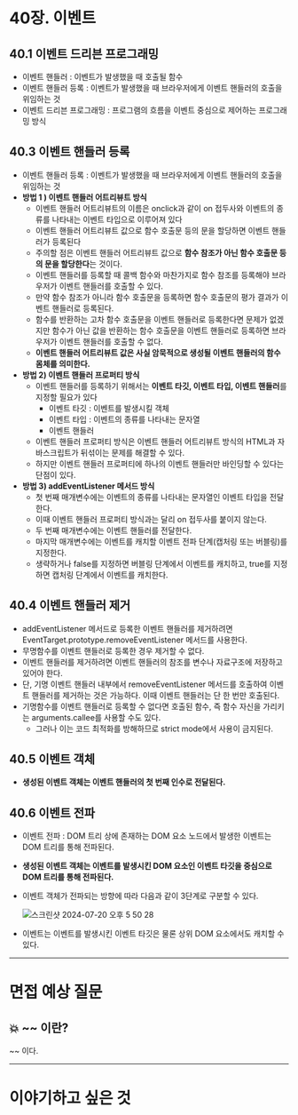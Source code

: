 # 40장. 이벤트

## 40.1 이벤트 드리븐 프로그래밍

- 이벤트 핸들러 : 이벤트가 발생했을 때 호출될 함수
- 이벤트 핸들러 등록 : 이벤트가 발생했을 때 브라우저에게 이벤트 핸들러의 호출을 위임하는 것
- 이벤트 드리븐 프로그래밍 : 프로그램의 흐름을 이벤트 중심으로 제어하는 프로그래밍 방식

## 40.3 이벤트 핸들러 등록

- 이벤트 핸들러 등록 : 이벤트가 발생했을 때 브라우저에게 이벤트 핸들러의 호출을 위임하는 것
- **방법 1 ) 이벤트 핸들러 어트리뷰트 방식**
    - 이벤트 핸들러 어트리뷰트의 이름은 onclick과 같이 on 접두사와 이벤트의 종류를 나타내는 이벤트 타입으로 이루어져 있다
    - 이벤트 핸들러 어트리뷰트 값으로 함수 호출문 등의 문을 할당하면 이벤트 핸들러가 등록된다
    - 주의할 점은 이벤트 핸들러 어트리뷰트 값으로 **함수 참조가 아닌 함수 호출문 등의 문을 할당한다**는 것이다.
    - 이벤트 핸들러를 등록할 때 콜백 함수와 마찬가지로 함수 참조를 등록해야 브라우저가 이벤트 핸들러를 호출할 수 있다.
    - 만약 함수 참조가 아니라 함수 호출문을 등록하면 함수 호출문의 평가 결과가 이벤트 핸들러로 등록된다.
    - 함수를 반환하는 고차 함수 호출문을 이벤트 핸들러로 등록한다면 문제가 없겠지만 함수가 아닌 값을 반환하는 함수 호출문을 이벤트 핸들러로 등록하면 브라우저가 이벤트 핸들러를 호출할 수 없다.
    - **이벤트 핸들러 어트리뷰트 값은 사실 암묵적으로 생성될 이벤트 핸들러의 함수 몸체를 의미한다.**
- **방법 2) 이벤트 핸들러 프로퍼티 방식**
    - 이벤트 핸들러를 등록하기 위해서는 **이벤트 타깃, 이벤트 타입, 이벤트 핸들러**를 지정할 필요가 있다
        - 이벤트 타깃 : 이벤트를 발생시킬 객체
        - 이벤트 타입 : 이벤트의 종류를 나타내는 문자열
        - 이벤트 핸들러
    - 이벤트 핸들러 프로퍼티 방식은 이벤트 핸들러 어트리뷰트 방식의 HTML과 자바스크립트가 뒤섞이는 문제를 해결할 수 있다.
    - 하지만 이벤트 핸들러 프로퍼티에 하나의 이벤트 핸들러만 바인딩할 수 있다는 단점이 있다.
- **방법 3) addEventListener 메서드 방식**
    - 첫 번째 매개변수에는 이벤트의 종류를 나타내는 문자열인 이벤트 타입을 전달한다.
    - 이때 이벤트 핸들러 프로퍼티 방식과는 달리 on 접두사를 붙이지 않는다.
    - 두 번째 매개변수에는 이벤트 핸들러를 전달한다.
    - 마지막 매개변수에는 이벤트를 캐치할 이벤트 전파 단계(캡처링 또는 버블링)를 지정한다.
    - 생략하거나 false를 지정하면 버블링 단계에서 이벤트를 캐치하고, true를 지정하면 캡처링 단계에서 이벤트를 캐치한다.

## 40.4 이벤트 핸들러 제거

- addEventListener 메서드로 등록한 이벤트 핸들러를 제거하려면 EventTarget.prototype.removeEventListener 메서드를 사용한다.
- 무명함수를 이벤트 핸들러로 등록한 경우 제거할 수 없다.
- 이벤트 핸들러를 제거하려면 이벤트 핸들러의 참조를 변수나 자료구조에 저장하고 있어야 한다.
- 단, 기명 이벤트 핸들러 내부에서 removeEventListener 메서드를 호출하여 이벤트 핸들러를 제거하는 것은 가능하다. 이때 이벤트 핸들러는 단 한 번만 호출된다.
- 기명함수를 이벤트 핸들러로 등록할 수 없다면 호출된 함수, 즉 함수 자신을 가리키는 arguments.callee를 사용할 수도 있다.
    - 그러나 이는 코드 최적화를 방해하므로 strict mode에서 사용이 금지된다.

## 40.5 이벤트 객체

- **생성된 이벤트 객체는 이벤트 핸들러의 첫 번째 인수로 전달된다.**

## 40.6 이벤트 전파

- 이벤트 전파 : DOM 트리 상에 존재하는 DOM 요소 노드에서 발생한 이벤트는 DOM 트리를 통해 전파된다.
- **생성된 이벤트 객체는 이벤트를 발생시킨 DOM 요소인 이벤트 타깃을 중심으로 DOM 트리를 통해 전파된다.**
- 이벤트 객체가 전파되는 방향에 따라 다음과 같이 3단계로 구분할 수 있다.
    
    ![스크린샷 2024-07-20 오후 5 50 28](https://github.com/user-attachments/assets/8edd8966-7aaf-47b9-a592-5683cefbbc73)
    
- 이벤트는 이벤트를 발생시킨 이벤트 타깃은 물론 상위 DOM 요소에서도 캐치할 수 있다.

---

# 면접 예상 질문

## 💥 ~~ 이란?

~~ 이다.

---

# 이야기하고 싶은 것

